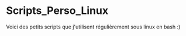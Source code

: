 # Scripts_Perso_Linux
Voici des petits scripts que j'utilisent régulièrement sous linux en bash :) 
